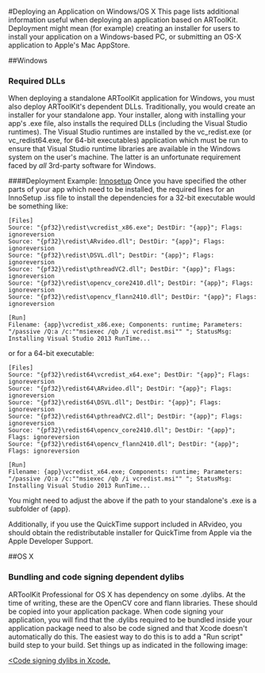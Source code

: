#Deploying an Application on Windows/OS X
This page lists additional information useful when deploying an application based on ARToolKit. Deployment might mean (for
example) creating an installer for users to install your application on a Windows-based PC, or submitting an OS-X application to Apple's Mac AppStore.

##Windows

### Required DLLs
When deploying a standalone ARToolKit application for Windows, you must also deploy ARToolKit's dependent DLLs. Traditionally, you would create an installer for your standalone app. Your installer, along with installing your app's .exe file, also installs the required DLLs (including the Visual Studio runtimes). The Visual Studio runtimes are installed by the vc_redist.exe (or vc_redist64.exe, for 64-bit executables) application which must be run to ensure that Visual Studio runtime libraries are available in the Windows system on the user's machine. The latter is an unfortunate requirement faced by *all* 3rd-party software for Windows.

####Deployment Example: [Innosetup][innosetup]
Once you have specified the other parts of your app which need to be installed, the required lines for an InnoSetup .iss file to install the dependencies for a 32-bit executable would be something like:

    [Files]
    Source: "{pf32}\redist\vcredist_x86.exe"; DestDir: "{app}"; Flags: ignoreversion
    Source: "{pf32}\redist\ARvideo.dll"; DestDir: "{app}"; Flags: ignoreversion
    Source: "{pf32}\redist\DSVL.dll"; DestDir: "{app}"; Flags: ignoreversion
    Source: "{pf32}\redist\pthreadVC2.dll"; DestDir: "{app}"; Flags: ignoreversion
    Source: "{pf32}\redist\opencv_core2410.dll"; DestDir: "{app}"; Flags: ignoreversion
    Source: "{pf32}\redist\opencv_flann2410.dll"; DestDir: "{app}"; Flags: ignoreversion
    
    [Run]
    Filename: {app}\vcredist_x86.exe; Components: runtime; Parameters: "/passive /Q:a /c:""msiexec /qb /i vcredist.msi"" "; StatusMsg: Installing Visual Studio 2013 RunTime...

or for a 64-bit executable:

    [Files]
    Source: "{pf32}\redist64\vcredist_x64.exe"; DestDir: "{app}"; Flags: ignoreversion
    Source: "{pf32}\redist64\ARvideo.dll"; DestDir: "{app}"; Flags: ignoreversion
    Source: "{pf32}\redist64\DSVL.dll"; DestDir: "{app}"; Flags: ignoreversion
    Source: "{pf32}\redist64\pthreadVC2.dll"; DestDir: "{app}"; Flags: ignoreversion
    Source: "{pf32}\redist64\opencv_core2410.dll"; DestDir: "{app}"; Flags: ignoreversion
    Source: "{pf32}\redist64\opencv_flann2410.dll"; DestDir: "{app}"; Flags: ignoreversion
    
    [Run]
    Filename: {app}\vcredist_x64.exe; Components: runtime; Parameters: "/passive /Q:a /c:""msiexec /qb /i vcredist.msi"" "; StatusMsg: Installing Visual Studio 2013 RunTime...

You might need to adjust the above if the path to your standalone's .exe is a subfolder of {app}.

Additionally, if you use the QuickTime support included in ARvideo, you should obtain the redistributable installer for QuickTime from Apple via the Apple Developer Support.

##OS X

### Bundling and code signing dependent dylibs
ARToolKit Professional for OS X has dependency on some .dylibs. At the time of writing, these are the OpenCV core and flann libraries. These should be copied into your application package. When code signing your application, you will find that the .dylibs required to be bundled inside your application package need to also be code signed and that Xcode doesn't automatically do this. The easiest way to do this is to add a "Run script" build step to your build. Set things up as indicated in the following image:

[<Code signing dylibs in Xcode.][dylibs]

[innosetup]:http://www.jrsoftware.org/isinfo.php/
[dylibs]:/File:ARToolKit_Xcode_code_sign_dylibs.png "wikilink"
